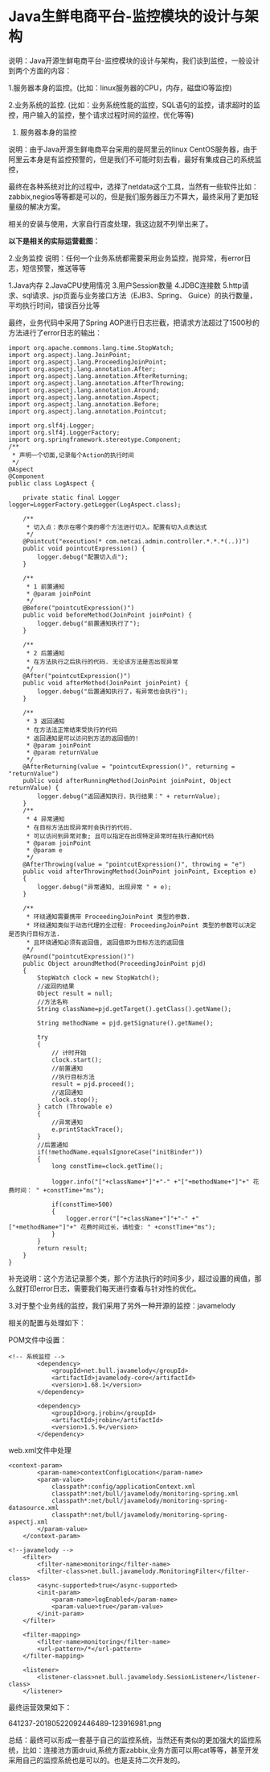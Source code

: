 # Java生鲜电商平台-监控模块的设计与架构

说明：Java开源生鲜电商平台-监控模块的设计与架构，我们谈到监控，一般设计到两个方面的内容：

1.服务器本身的监控。(比如：linux服务器的CPU，内存，磁盘IO等监控)

2.业务系统的监控.  (比如：业务系统性能的监控，SQL语句的监控，请求超时的监控，用户输入的监控，整个请求过程时间的监控，优化等等)

1. 服务器本身的监控

说明：由于Java开源生鲜电商平台采用的是阿里云的linux CentOS服务器，由于阿里云本身是有监控预警的，但是我们不可能时刻去看，最好有集成自己的系统监控，

最终在各种系统对比的过程中，选择了netdata这个工具，当然有一些软件比如：zabbix,negios等等都是可以的，但是我们服务器压力不算大，最终采用了更加轻量级的解决方案。

相关的安装与使用，大家自行百度处理，我这边就不列举出来了。

**以下是相关的实际运营截图：**


2.业务监控
说明：任何一个业务系统都需要采用业务监控，抛异常，有error日志，短信预警，推送等等

1.Java内存
2.JavaCPU使用情况
3.用户Session数量
4.JDBC连接数
5.http请求、sql请求、jsp页面与业务接口方法（EJB3、Spring、 Guice）的执行数量，平均执行时间，错误百分比等

最终，业务代码中采用了Spring AOP进行日志拦截，把请求方法超过了1500秒的方法进行了error日志的输出：



```
import org.apache.commons.lang.time.StopWatch;
import org.aspectj.lang.JoinPoint;
import org.aspectj.lang.ProceedingJoinPoint;
import org.aspectj.lang.annotation.After;
import org.aspectj.lang.annotation.AfterReturning;
import org.aspectj.lang.annotation.AfterThrowing;
import org.aspectj.lang.annotation.Around;
import org.aspectj.lang.annotation.Aspect;
import org.aspectj.lang.annotation.Before;
import org.aspectj.lang.annotation.Pointcut;

import org.slf4j.Logger;
import org.slf4j.LoggerFactory;
import org.springframework.stereotype.Component;
/**
 * 声明一个切面,记录每个Action的执行时间
 */
@Aspect
@Component
public class LogAspect {
    
    private static final Logger logger=LoggerFactory.getLogger(LogAspect.class);
    
    /**
     * 切入点：表示在哪个类的哪个方法进行切入。配置有切入点表达式
     */
    @Pointcut("execution(* com.netcai.admin.controller.*.*.*(..))")
    public void pointcutExpression() {
        logger.debug("配置切入点");
    }
    
    /**
     * 1 前置通知
     * @param joinPoint
     */
    @Before("pointcutExpression()")
    public void beforeMethod(JoinPoint joinPoint) {
        logger.debug("前置通知执行了");
    }
    
    /**
     * 2 后置通知
     * 在方法执行之后执行的代码. 无论该方法是否出现异常
     */
    @After("pointcutExpression()") 
    public void afterMethod(JoinPoint joinPoint) {
        logger.debug("后置通知执行了，有异常也会执行");
    }
    
    /**
     * 3 返回通知
     * 在方法法正常结束受执行的代码
     * 返回通知是可以访问到方法的返回值的!
     * @param joinPoint
     * @param returnValue
     */
    @AfterReturning(value = "pointcutExpression()", returning = "returnValue")
    public void afterRunningMethod(JoinPoint joinPoint, Object returnValue) {
        logger.debug("返回通知执行，执行结果：" + returnValue);
    }
    /**
     * 4 异常通知
     * 在目标方法出现异常时会执行的代码.
     * 可以访问到异常对象; 且可以指定在出现特定异常时在执行通知代码
     * @param joinPoint
     * @param e
     */
    @AfterThrowing(value = "pointcutExpression()", throwing = "e")
    public void afterThrowingMethod(JoinPoint joinPoint, Exception e)
    {
        logger.debug("异常通知, 出现异常 " + e);
    }
    
    /**
     * 环绕通知需要携带 ProceedingJoinPoint 类型的参数. 
     * 环绕通知类似于动态代理的全过程: ProceedingJoinPoint 类型的参数可以决定是否执行目标方法.
     * 且环绕通知必须有返回值, 返回值即为目标方法的返回值
     */
    @Around("pointcutExpression()")
    public Object aroundMethod(ProceedingJoinPoint pjd)
    {
        StopWatch clock = new StopWatch();
        //返回的结果
        Object result = null;
        //方法名称
        String className=pjd.getTarget().getClass().getName();
        
        String methodName = pjd.getSignature().getName();
        
        try 
        {
            // 计时开始
            clock.start(); 
            //前置通知
            //执行目标方法
            result = pjd.proceed();
            //返回通知
            clock.stop();
        } catch (Throwable e) 
        {
            //异常通知
            e.printStackTrace();
        }
        //后置通知
        if(!methodName.equalsIgnoreCase("initBinder"))
        {
            long constTime=clock.getTime();
            
            logger.info("["+className+"]"+"-" +"["+methodName+"]"+" 花费时间： " +constTime+"ms");
            
            if(constTime>500)
            {
                logger.error("["+className+"]"+"-" +"["+methodName+"]"+" 花费时间过长，请检查: " +constTime+"ms");
            }
        }
        return result;
    }
}
```
补充说明：这个方法记录那个类，那个方法执行的时间多少，超过设置的阀值，那么就打印error日志，需要我们每天进行查看与针对性的优化。

3.对于整个业务线的监控，我们采用了另外一种开源的监控：javamelody

相关的配置与处理如下：

POM文件中设置：


```
<!-- 系统监控 -->
        <dependency>
            <groupId>net.bull.javamelody</groupId>
            <artifactId>javamelody-core</artifactId>
            <version>1.68.1</version>
        </dependency>

        <dependency>
            <groupId>org.jrobin</groupId>
            <artifactId>jrobin</artifactId>
            <version>1.5.9</version>
        </dependency>
```

web.xml文件中处理

```
<context-param>
        <param-name>contextConfigLocation</param-name>
        <param-value>
            classpath*:config/applicationContext.xml
            classpath*:net/bull/javamelody/monitoring-spring.xml
            classpath*:net/bull/javamelody/monitoring-spring-datasource.xml
            classpath*:net/bull/javamelody/monitoring-spring-aspectj.xml
        </param-value>
    </context-param>
```


```
<!--javamelody -->
    <filter>
        <filter-name>monitoring</filter-name>
        <filter-class>net.bull.javamelody.MonitoringFilter</filter-class>
        <async-supported>true</async-supported>
        <init-param>
            <param-name>logEnabled</param-name>
            <param-value>true</param-value>
        </init-param>
    </filter>

    <filter-mapping>
        <filter-name>monitoring</filter-name>
        <url-pattern>/*</url-pattern>
    </filter-mapping>

    <listener>
        <listener-class>net.bull.javamelody.SessionListener</listener-class>
    </listener>
```

最终运营效果如下：

641237-20180522092446489-123916981.png

总结：最终可以形成一套基于自己的监控系统，当然还有类似的更加强大的监控系统，比如：连接池方面druid,系统方面zabbix,业务方面可以用cat等等，甚至开发采用自己的监控系统也是可以的。也是支持二次开发的。



